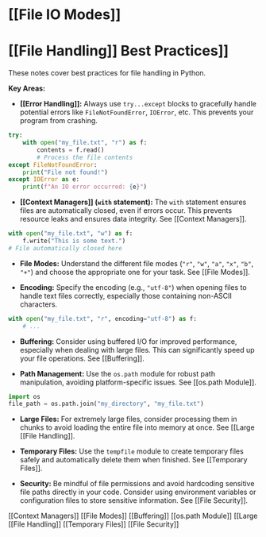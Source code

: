 # [[File IO Modes]]
# [[File Handling]] Best Practices]] 
These notes cover best practices for file handling in Python.

**Key Areas:**

* **[[Error Handling]]:**  Always use `try...except` blocks to gracefully handle potential errors like `FileNotFoundError`, `IOError`, etc.  This prevents your program from crashing.

```python
try:
    with open("my_file.txt", "r") as f:
        contents = f.read()
        # Process the file contents
except FileNotFoundError:
    print("File not found!")
except IOError as e:
    print(f"An IO error occurred: {e}")
```

* **[[Context Managers]] (`with` statement):**  The `with` statement ensures files are automatically closed, even if errors occur. This prevents resource leaks and ensures data integrity.  See [[Context Managers]].

```python
with open("my_file.txt", "w") as f:
    f.write("This is some text.")
# File automatically closed here
```

* **File Modes:** Understand the different file modes (`"r"`, `"w"`, `"a"`, `"x"`, `"b"`, `"+"`) and choose the appropriate one for your task.  See [[File Modes]].

* **Encoding:** Specify the encoding (e.g., `"utf-8"`) when opening files to handle text files correctly, especially those containing non-ASCII characters.


```python
with open("my_file.txt", "r", encoding="utf-8") as f:
    # ...
```

* **Buffering:** Consider using buffered I/O for improved performance, especially when dealing with large files.  This can significantly speed up your file operations.  See [[Buffering]].

* **Path Management:** Use the `os.path` module for robust path manipulation, avoiding platform-specific issues.  See [[os.path Module]].

```python
import os
file_path = os.path.join("my_directory", "my_file.txt")
```

* **Large Files:** For extremely large files, consider processing them in chunks to avoid loading the entire file into memory at once.  See [[Large [[File Handling]].

* **Temporary Files:** Use the `tempfile` module to create temporary files safely and automatically delete them when finished. See [[Temporary Files]].

* **Security:**  Be mindful of file permissions and avoid hardcoding sensitive file paths directly in your code. Consider using environment variables or configuration files to store sensitive information. See [[File Security]].


[[Context Managers]]
[[File Modes]]
[[Buffering]]
[[os.path Module]]
[[Large [[File Handling]]
[[Temporary Files]]
[[File Security]]

